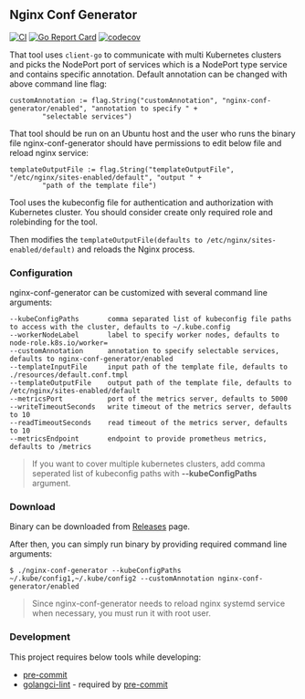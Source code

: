 ## Nginx Conf Generator
[![CI](https://github.com/bilalcaliskan/nginx-conf-generator/workflows/CI/badge.svg?event=push)](https://github.com/bilalcaliskan/nginx-conf-generator/actions?query=workflow%3ACI)
[![Go Report Card](https://goreportcard.com/badge/github.com/bilalcaliskan/nginx-conf-generator)](https://goreportcard.com/report/github.com/bilalcaliskan/nginx-conf-generator)
[![codecov](https://codecov.io/gh/bilalcaliskan/nginx-conf-generator/branch/master/graph/badge.svg)](https://codecov.io/gh/bilalcaliskan/nginx-conf-generator)

That tool uses `client-go` to communicate with multi Kubernetes clusters and picks the NodePort port
of services which is a NodePort type service and contains specific annotation. Default annotation can
be changed with above command line flag:
```
customAnnotation := flag.String("customAnnotation", "nginx-conf-generator/enabled", "annotation to specify " +
		"selectable services")
```

That tool should be run on an Ubuntu host and the user who runs the binary file nginx-conf-generator
should have permissions to edit below file and reload nginx service:
```
templateOutputFile := flag.String("templateOutputFile", "/etc/nginx/sites-enabled/default", "output " +
		"path of the template file")
```

Tool uses the kubeconfig file for authentication and authorization with Kubernetes cluster. You should consider
create only required role and rolebinding for the tool.

Then modifies the `templateOutputFile(defaults to /etc/nginx/sites-enabled/default)` and reloads the Nginx process.

### Configuration
nginx-conf-generator can be customized with several command line arguments:
```shell
--kubeConfigPaths       comma separated list of kubeconfig file paths to access with the cluster, defaults to ~/.kube.config
--workerNodeLabel       label to specify worker nodes, defaults to node-role.k8s.io/worker=
--customAnnotation      annotation to specify selectable services, defaults to nginx-conf-generator/enabled
--templateInputFile     input path of the template file, defaults to ./resources/default.conf.tmpl
--templateOutputFile    output path of the template file, defaults to /etc/nginx/sites-enabled/default
--metricsPort           port of the metrics server, defaults to 5000
--writeTimeoutSeconds   write timeout of the metrics server, defaults to 10
--readTimeoutSeconds    read timeout of the metrics server, defaults to 10
--metricsEndpoint       endpoint to provide prometheus metrics, defaults to /metrics
```

> If you want to cover multiple kubernetes clusters, add comma seperated list of kubeconfig paths with **--kubeConfigPaths** argument.

### Download
Binary can be downloaded from [Releases](https://github.com/bilalcaliskan/nginx-conf-generator/releases) page.

After then, you can simply run binary by providing required command line arguments:
```shell
$ ./nginx-conf-generator --kubeConfigPaths ~/.kube/config1,~/.kube/config2 --customAnnotation nginx-conf-generator/enabled
```

> Since nginx-conf-generator needs to reload nginx systemd service when necessary, you must run it with root user.

### Development
This project requires below tools while developing:
- [pre-commit](https://pre-commit.com/)
- [golangci-lint](https://golangci-lint.run/usage/install/) - required by [pre-commit](https://pre-commit.com/)
